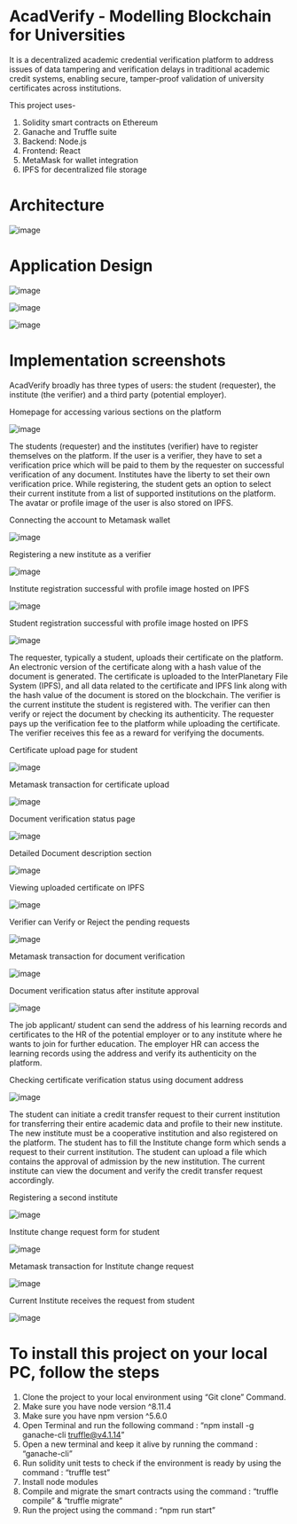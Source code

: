 # AcadVerify - Modelling Blockchain for Universities
It is a decentralized academic credential verification platform to address issues of data tampering and verification delays in traditional academic credit systems, enabling secure, tamper-proof validation of university certificates across institutions.

This project uses-
1) Solidity smart contracts on Ethereum
2) Ganache and Truffle suite
3) Backend: Node.js
4) Frontend: React
5) MetaMask for wallet integration
6) IPFS for decentralized file storage

# Architecture

![image](https://github.com/user-attachments/assets/5e9ef470-115f-4397-b8a9-72ba7b48a156)

# Application Design

![image](https://github.com/user-attachments/assets/b7a57abd-0c81-40a2-a5b6-9fb0db6f70ec)

![image](https://github.com/user-attachments/assets/59b857e6-fbcc-4a58-a188-ddaddf894de1)

![image](https://github.com/user-attachments/assets/fc3f57eb-a158-4f55-8f07-f3dae21428a9)

# Implementation screenshots

AcadVerify broadly has three types of users: the student (requester), the institute (the verifier) and a third party (potential employer).
 
Homepage for accessing various sections on the platform

![image](https://github.com/user-attachments/assets/b4dae632-3ea8-4e7c-8892-ece1b80f27c0)

The students (requester) and the institutes (verifier) have to register themselves on the platform. If the user is a verifier, they have to set a verification price which will be paid to them by the requester on successful verification of any document. Institutes have the liberty to set their own verification price. While registering, the student gets an option to select their current institute from a list of supported institutions on the platform. The avatar or profile image of the user is also stored on IPFS.

Connecting the account to Metamask wallet

![image](https://github.com/user-attachments/assets/58e8f704-d42a-430e-ad79-4f733bceb4a7)

Registering a new institute as a verifier

![image](https://github.com/user-attachments/assets/cf116d65-71da-47f8-b975-e0ae9cb9afcb)

Institute registration successful with profile image hosted on IPFS

![image](https://github.com/user-attachments/assets/c2986973-023e-4cc7-b664-cfea618ce722)

Student registration successful with profile image hosted on IPFS

![image](https://github.com/user-attachments/assets/9a741c6b-4888-4a93-89b6-0ffcc8765246)

The requester, typically a student, uploads their certificate on the platform. An electronic version of the certificate along with a hash value of the document is generated. The certificate is uploaded to the InterPlanetary File System (IPFS), and all data related to the certificate and IPFS link along with the hash value of the document is stored on the blockchain. The verifier is the current institute the student is registered with. The verifier can then verify or reject the document by checking its authenticity. The requester pays up the verification fee to the platform while uploading the certificate. The verifier receives this fee as a reward for verifying the documents.

Certificate upload page for student

![image](https://github.com/user-attachments/assets/a6b95e64-559d-40b5-8087-ffd07512f887)

Metamask transaction for certificate upload

![image](https://github.com/user-attachments/assets/c108d591-4a3e-4967-b95b-0637f2ed1e34)

Document verification status page

![image](https://github.com/user-attachments/assets/c6efbb2b-7d26-4f38-a365-b9f65263492d)

Detailed Document description section

![image](https://github.com/user-attachments/assets/8398e17d-d385-4205-ab80-53d12be62b5a)

Viewing uploaded certificate on IPFS 

![image](https://github.com/user-attachments/assets/25f24a42-0bdd-42d3-b945-a95beaf8a8b4)

Verifier can Verify or Reject the pending requests

![image](https://github.com/user-attachments/assets/15283129-80f4-41cd-83d6-f1ddf94a849d)

Metamask transaction for document verification

![image](https://github.com/user-attachments/assets/5337e191-e7bb-4ae3-a49d-c2573effaeab)

Document verification status after institute approval

![image](https://github.com/user-attachments/assets/aa74fd20-f610-4f93-949f-115ccfd89ec6)

The job applicant/ student can send the address of his learning records and certificates to the HR of the potential employer or to any institute where he wants to join for further education. The employer HR can access the learning records using the address and verify its authenticity on the platform.
 
Checking certificate verification status using document address

![image](https://github.com/user-attachments/assets/f7fde756-74d6-44b7-a61d-e6f97548b3fd)

The student can initiate a credit transfer request to their current institution for transferring their entire academic data and profile to their new institute. The new institute must be a cooperative institution and also registered on the platform. The student has to fill the Institute change form which sends a request to their current institution. The student can upload a file which contains the approval of admission by the new institution. The current institute can view the document and verify the credit transfer request accordingly.

Registering a second institute

![image](https://github.com/user-attachments/assets/738becbf-c58c-4013-83cd-54de9a256110)

Institute change request form for student

![image](https://github.com/user-attachments/assets/7afd9396-696a-4120-ba56-3e5cd14e5cd3)

Metamask transaction for Institute change request

![image](https://github.com/user-attachments/assets/7eea108e-d64c-4456-b0b2-3165ed257e07)

Current Institute receives the request from student 

![image](https://github.com/user-attachments/assets/93803cf9-9043-4e90-8f67-0cc2fdb1ab55)

# To install this project on your local PC, follow the steps
1)	Clone the project to your local environment using “Git clone” Command.
2)	Make sure you have node version ^8.11.4
3)	Make sure you have npm version ^5.6.0
4)	Open Terminal and run the following command : “npm install -g ganache-cli truffle@v4.1.14”
5)	Open a new terminal and keep it alive by running the command : “ganache-cli”
6)	Run solidity unit tests to check if the environment is ready by using the command : “truffle test”
7)	Install node modules 
8)	Compile and migrate the smart contracts using the command : “truffle compile” & “truffle migrate”
9)	Run the project using the command : “npm run start”


